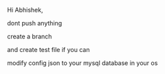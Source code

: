 Hi Abhishek, 

dont push anything 

create a branch 

and create test file if you can

modify config json to your mysql database in your os
